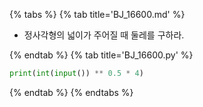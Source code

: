 {% tabs %}
{% tab title='BJ_16600.md' %}

* 정사각형의 넓이가 주어질 때 둘레를 구하라.

{% endtab %}
{% tab title='BJ_16600.py' %}

```py
print(int(input()) ** 0.5 * 4)
```

{% endtab %}
{% endtabs %}
